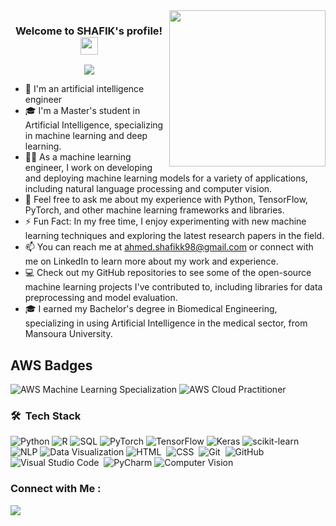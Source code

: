 

<!-- 
# Hi there, I'm John 👋

<div align="center">
  <img src="https://raw.githubusercontent.com/johndoe/johndoe/main/header.gif" alt="header" width="800" height="400"/>
</div>

I'm an artificial intelligence engineer with experience in Python, R, SQL, and cloud computing. I earned the AWS Machine Learning Specialization badge and the AWS Cloud Practitioner certification. My areas of expertise include PyTorch, TensorFlow, Keras, scikit-learn, NLP, and data visualization.

## Skills

![Python](https://img.shields.io/badge/-Python-3776AB?style=flat-square&logo=python&logoColor=white)
![R](https://img.shields.io/badge/-R-276DC3?style=flat-square&logo=r&logoColor=white)
![SQL](https://img.shields.io/badge/-SQL-4479A1?style=flat-square&logo=postgresql&logoColor=white)
![PyTorch](https://img.shields.io/badge/-PyTorch-EE4C2C?style=flat-square&logo=pytorch&logoColor=white)
![TensorFlow](https://img.shields.io/badge/-TensorFlow-FF6F00?style=flat-square&logo=tensorflow&logoColor=white)
![Keras](https://img.shields.io/badge/-Keras-D00000?style=flat-square&logo=keras&logoColor=white)
![scikit-learn](https://img.shields.io/badge/-scikit--learn-F7931E?style=flat-square&logo=scikit-learn&logoColor=white)
![NLP](https://img.shields.io/badge/-NLP-00BFFF?style=flat-square&logo=natural-language-processing&logoColor=white)
![Data Visualization](https://img.shields.io/badge/-Data%20Visualization-FFA500?style=flat-square&logo=data-visualization&logoColor=white)

## AWS Badges

![AWS Machine Learning Specialization](https://img.shields.io/badge/-AWS%20Machine%20Learning%20Specialization-orange?style=flat-square&logo=amazon-aws&logoColor=white)
![AWS Cloud Practitioner](https://img.shields.io/badge/-AWS%20Cloud%20Practitioner-232F3E?style=flat-square&logo=amazon-aws&logoColor=white)

## Contact Me

Feel free to get in touch with me to discuss collaboration opportunities or to learn more about my work. You can reach me at john@example.com or connect with me on [LinkedIn](https://www.linkedin.com/in/johndoe/). -->










<img width="250" align="right" src="https://c.tenor.com/_DOBjnGspYAAAAAM/code-coding.gif">

<h3 align="center">
  Welcome to SHAFIK's profile!
  <img src="https://media.giphy.com/media/hvRJCLFzcasrR4ia7z/giphy.gif" width="28">
</h3>

<!-- Typing SVG by DenverCoder1 - https://github.com/DenverCoder1/readme-typing-svg -->
<p align="center">
  <a href="https://github.com/DenverCoder1/readme-typing-svg"><img src="https://readme-typing-svg.herokuapp.com/?lines=AI%20Engineer;Always%20learn%20new%20things&font=Fira%20Code&center=true&width=440&height=45&color=f75c7e&vCenter=true&size=22"></a>
</p> 

- 🏢 I'm an artificial intelligence engineer
- 🎓 I'm a Master's student in Artificial Intelligence, specializing in machine learning and deep learning.
- 👨‍💻 As a machine learning engineer, I work on developing and deploying machine learning models for a variety of applications, including natural language processing and computer vision.
- 💬 Feel free to ask me about my experience with Python, TensorFlow, PyTorch, and other machine learning frameworks and libraries.
- ⚡ Fun Fact: In my free time, I enjoy experimenting with new machine learning techniques and exploring the latest research papers in the field.
- 📫 You can reach me at ahmed.shafikk98@gmail.com or connect with me on LinkedIn to learn more about my work and experience.
- 💻 Check out my GitHub repositories to see some of the open-source machine learning projects I've contributed to, including libraries for data preprocessing and model evaluation.
- 🎓 I earned my Bachelor's degree in Biomedical Engineering, specializing in using Artificial Intelligence in the medical sector, from Mansoura University.



## AWS Badges

![AWS Machine Learning Specialization](https://img.shields.io/badge/-AWS%20Machine%20Learning%20Specialization-orange?style=flat-square&logo=amazon-aws&logoColor=white)
![AWS Cloud Practitioner](https://img.shields.io/badge/-AWS%20Cloud%20Practitioner-232F3E?style=flat-square&logo=amazon-aws&logoColor=white)
### 🛠 &nbsp;Tech Stack

![Python](https://img.shields.io/badge/-Python-3776AB?style=flat-square&logo=python&logoColor=white)
![R](https://img.shields.io/badge/-R-276DC3?style=flat-square&logo=r&logoColor=white)
![SQL](https://img.shields.io/badge/-SQL-4479A1?style=flat-square&logo=postgresql&logoColor=white)
![PyTorch](https://img.shields.io/badge/-PyTorch-EE4C2C?style=flat-square&logo=pytorch&logoColor=white)
![TensorFlow](https://img.shields.io/badge/-TensorFlow-FF6F00?style=flat-square&logo=tensorflow&logoColor=white)
![Keras](https://img.shields.io/badge/-Keras-D00000?style=flat-square&logo=keras&logoColor=white)
![scikit-learn](https://img.shields.io/badge/-scikit--learn-F7931E?style=flat-square&logo=scikit-learn&logoColor=white)
![NLP](https://img.shields.io/badge/-NLP-00BFFF?style=flat-square&logo=natural-language-processing&logoColor=white)
![Data Visualization](https://img.shields.io/badge/-Data%20Visualization-FFA500?style=flat-square&logo=data-visualization&logoColor=white)
![HTML](https://img.shields.io/badge/-HTML-05122A?style=flat&logo=HTML5)&nbsp;
![CSS](https://img.shields.io/badge/-CSS-05122A?style=flat&logo=CSS3&logoColor=1572B6)&nbsp;
![Git](https://img.shields.io/badge/-Git-05122A?style=flat&logo=git)&nbsp;
![GitHub](https://img.shields.io/badge/-GitHub-05122A?style=flat&logo=github)&nbsp;
![Visual Studio Code](https://img.shields.io/badge/-Visual%20Studio%20Code-05122A?style=flat&logo=visual-studio-code&logoColor=007ACC)&nbsp;
![PyCharm](https://img.shields.io/badge/-PyCharm-05122A?style=flat&logo=PyCharm&logoColor=black)
![Computer Vision](https://img.shields.io/badge/-Computer%20Vision-05122A?style=flat&logo=data:image/png;base64,iVBORw0KGgoAAAANSUhEUgAAAOEAAADhCAMAAAAJbSJIAAAAb1BMVEX///8AAADq6uqyMjIMzMw9PT0pKSlhYWG+vr5zc3Nuam5ra2vHx8eGhoYGBgYFJSUo6OjsaGhoKCgpOTk5bW1uioqL29vZISEh8fHzg4ODEhIRsbGw6OjoFBQWQkJD5+fnm5ubg4ODs7OzJycnq6urr6+vs7OzNzc1KSko4ODjIyMg8PDw+Pj4qKioQEBADAwNqampqenp5ra2uFhYXV1dXc3NzV1dX09PT4+Pjw9PT09PT0/Pz8/Pz8zMzM2NjY3NzdHR0fFxcXv7+/o6OjQ0ND+/v7b29vR0dHl5eW3t7T)



<!-- 
![GitHub Stats](https://github-readme-stats.vercel.app/api?username=john&show_icons=true&theme=default)

![JavaScript](https://img.shields.io/badge/-JavaScript-yellow)
![Python](https://img.shields.io/badge/-Python-blue)
![React](https://img.shields.io/badge/-React-blueviolet)
![Node.js](https://img.shields.io/badge/-Node.js-green)

![Twitter Follow](https://img.shields.io/twitter/follow/johndoe?style=social)
![LinkedIn](https://img.shields.io/badge/-LinkedIn-blue) -->

  
  ### Connect with Me :

<a href="[[https://linkedin.com/in/ahmed-shafikk/](https://www.linkedin.com/in/ahmed-shafikk/)](https://www.linkedin.com/in/ahmed-shafikk/)" target="_blank"><img src="https://img.shields.io/badge/-Ahmed%20Shafik-0077B5?style=for-the-badge&logo=Linkedin&logoColor=white"/></a>

